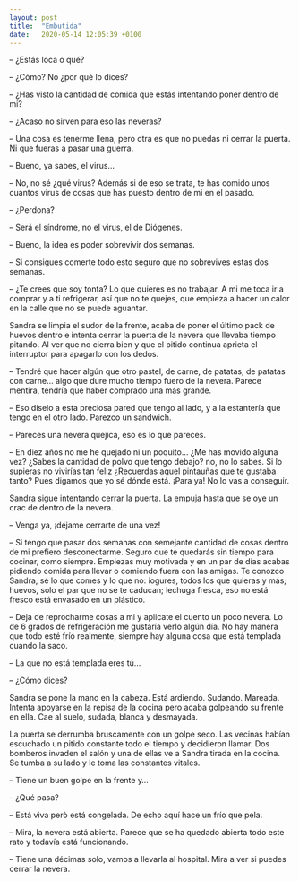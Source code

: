 ```yaml
---
layout: post
title:  "Embutida"
date:   2020-05-14 12:05:39 +0100
---
```


– ¿Estás loca o qué?

– ¿Cómo? No ¿por qué lo dices?

– ¿Has visto la cantidad de comida que estás intentando poner dentro de mi?

– ¿Acaso no sirven para eso las neveras?

– Una cosa es tenerme llena, pero otra es que no puedas ni cerrar la puerta. Ni que fueras a pasar una guerra.

– Bueno, ya sabes, el virus…

– No, no sé ¿qué virus? Además si de eso se trata, te has comido unos cuantos virus de cosas que has puesto dentro de mi en el pasado.

– ¿Perdona?

– Será el síndrome, no el virus, el de Diógenes.

– Bueno, la idea es poder sobrevivir dos semanas.

– Si consigues comerte todo esto seguro que no sobrevives estas dos semanas.

– ¿Te crees que soy tonta? Lo que quieres es no trabajar. A mi me toca ir a comprar y a ti refrigerar, así que no te quejes, que empieza a hacer un calor en la calle que no se puede aguantar.

Sandra se limpia el sudor de la frente, acaba de poner el último pack de huevos dentro e intenta cerrar la puerta de la nevera que llevaba tiempo pitando. Al ver que no cierra bien y que el pitido continua aprieta el interruptor para apagarlo con los dedos.

– Tendré que hacer algún que otro pastel, de carne, de patatas, de patatas con carne… algo que dure mucho tiempo fuero de la nevera. Parece mentira, tendría que haber comprado una más grande.

– Eso díselo a esta preciosa pared que tengo al lado, y a la estantería que tengo en el otro lado. Parezco un sandwich.

– Pareces una nevera quejica, eso es lo que pareces.

– En diez años no me he quejado ni un poquito… ¿Me has movido alguna vez? ¿Sabes la cantidad de polvo que tengo debajo? no, no lo sabes. Si lo supieras no vivirías tan feliz ¿Recuerdas aquel pintauñas que te gustaba tanto? Pues digamos que yo sé dónde está. ¡Para ya! No lo vas a conseguir.

Sandra sigue intentando cerrar la puerta. La empuja hasta que se oye un crac de dentro de la nevera.

– Venga ya, ¡déjame cerrarte de una vez!

– Si tengo que pasar dos semanas con semejante cantidad de cosas dentro de mi prefiero desconectarme. Seguro que te quedarás sin tiempo para cocinar, como siempre. Empiezas muy motivada y en un par de días acabas pidiendo comida para llevar o comiendo fuera con las amigas. Te conozco Sandra, sé lo que comes y lo que no: iogures, todos los que quieras y más; huevos, solo el par que no se te caducan; lechuga fresca, eso no está fresco está envasado en un plástico.

– Deja de reprocharme cosas a mi y aplicate el cuento un poco nevera. Lo de 6 grados de refrigeración me gustaría verlo algún día. No hay manera que todo esté frío realmente, siempre hay alguna cosa que está templada cuando la saco.

– La que no está templada eres tú…

– ¿Cómo dices?

Sandra se pone la mano en la cabeza. Está ardiendo. Sudando. Mareada. Intenta apoyarse en la repisa de la cocina pero acaba golpeando su frente en ella. Cae al suelo, sudada, blanca y desmayada.

La puerta se derrumba bruscamente con un golpe seco. Las vecinas habían escuchado un pitido constante todo el tiempo y decidieron llamar. Dos bomberos invaden el salón y una de ellas ve a Sandra tirada en la cocina. Se tumba a su lado y le toma las constantes vitales.

– Tiene un buen golpe en la frente y…

– ¿Qué pasa?

– Está viva però está congelada. De echo aquí hace un frío que pela.

– Mira, la nevera está abierta. Parece que se ha quedado abierta todo este rato y todavía está funcionando.

– Tiene una décimas solo, vamos a llevarla al hospital. Mira a ver si puedes cerrar la nevera.
